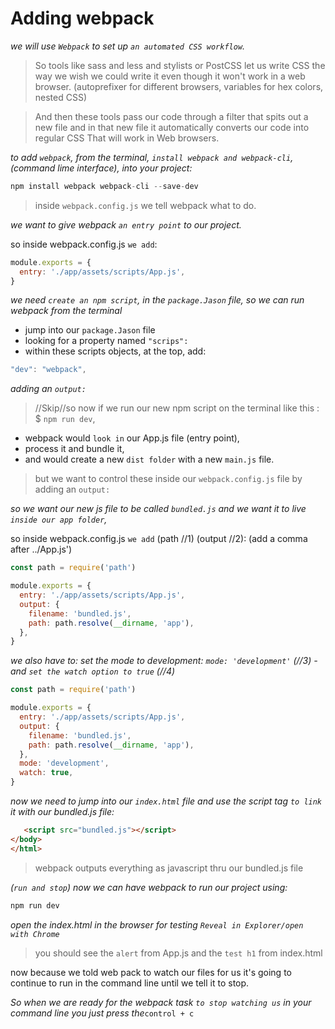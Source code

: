 # Adding webpack

_we will use `Webpack` to set up `an automated CSS workflow`._

> So tools like sass and less and stylists or PostCSS let us write CSS the way we wish we could write it even though it won't work in a web browser. (autoprefixer for different browsers, variables for hex colors, nested CSS)

> And then these tools pass our code through a filter that spits out a new file and in that new file it automatically converts our code into regular CSS That will work in Web browsers.

_to add `webpack`, from the terminal, `install webpack and webpack-cli`, (command lime interface), into your project:_

```js
npm install webpack webpack-cli --save-dev
```

> inside `webpack.config.js` we tell webpack what to do.

_we want to give webpack `an entry point` to our project._

so inside webpack.config.js `we add`:

```js
module.exports = {
  entry: './app/assets/scripts/App.js',
}
```

_we need `create an npm script`, in the `package.Jason` file, so we can run webpack from the terminal_

- jump into our `package.Jason` file
- looking for a property named `"scrips":`
- within these scripts objects, at the top, add:

```js
"dev": "webpack",
```

_adding an `output:`_

> //Skip//so now if we run our new npm script on the terminal like this : $ `npm run dev`,

- webpack would `look in` our App.js file (entry point),
- process it and bundle it,
- and would create a new `dist folder` with a new `main.js` file.

> but we want to control these inside our `webpack.config.js` file by adding an `output:`

_so we want our new js file to be called `bundled.js` and we want it to live `inside our app folder`,_

so inside webpack.config.js `we add` (path //1) (output //2): (add a comma after ../App.js')

```js
const path = require('path')

module.exports = {
  entry: './app/assets/scripts/App.js',
  output: {
    filename: 'bundled.js',
    path: path.resolve(__dirname, 'app'),
  },
}
```

_we also have to: set the mode to development: `mode: 'development'` (//3) - and `set the watch option to true` (//4)_

```js
const path = require('path')

module.exports = {
  entry: './app/assets/scripts/App.js',
  output: {
    filename: 'bundled.js',
    path: path.resolve(__dirname, 'app'),
  },
  mode: 'development',
  watch: true,
}
```

_now we need to jump into our `index.html` file and use the script tag `to link` it with our bundled.js file:_

```html
   <script src="bundled.js"></script>
</body>
</html>
```

> webpack outputs everything as javascript thru our bundled.js file

_(`run and stop`) now we can have webpack to run our project using:_

```js
npm run dev
```

_open the index.html in the browser for testing `Reveal in Explorer/open with Chrome`_

> you should see the `alert` from App.js and the `test h1` from index.html

now because we told web pack to watch our files for us it's going to continue to run in the command line until we tell it to stop.

_So when we are ready for the webpack task `to stop watching us` in your command line you just press the_`control + c `
